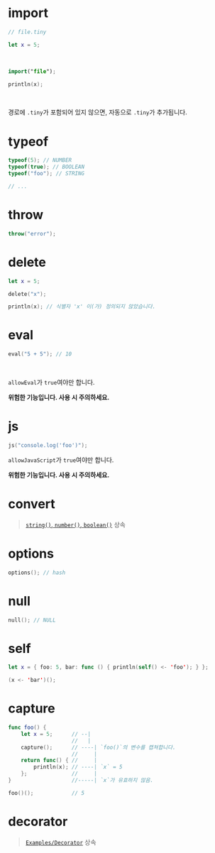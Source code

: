 # import

```swift
// file.tiny

let x = 5;
```

<br>

```swift
import("file");

println(x);
```

<br>

경로에 `.tiny`가 포함되어 있지 않으면, 자동으로 `.tiny`가 추가됩니다.

# typeof

```swift
typeof(5); // NUMBER
typeof(true); // BOOLEAN
typeof("foo"); // STRING

// ...
```

# throw

```swift
throw("error");
```

# delete

```swift
let x = 5;

delete("x");

println(x); // 식별자 'x' 이(가) 정의되지 않았습니다.
```

# eval

```swift
eval("5 + 5"); // 10
```

<br>

`allowEval`가 `true`여야만 합니다.

**위험한 기능입니다. 사용 시 주의하세요.**

# js

```swift
js("console.log('foo')");
```

`allowJavaScript`가 `true`여야만 합니다.

**위험한 기능입니다. 사용 시 주의하세요.**

# convert

> [`string()`, `number()`, `boolean()`](./standard_library/util.md#string-number-boolean) 상속

# options

```swift
options(); // hash
```

# null

```swift
null(); // NULL
```

# self

```swift
let x = { foo: 5, bar: func () { println(self() <- 'foo'); } };

(x <- 'bar')();
```

# capture

```swift
func foo() {
	let x = 5;      // --|
                    //   |
	capture();      // ----| `foo()`의 변수를 캡쳐합니다.
                    //     |
	return func() { //     |
		println(x); // ----| `x` = 5
	};              //     |
}                   //-----| `x`가 유효하지 않음.

foo()();            // 5
```

# decorator

> [`Examples/Decorator`](../../examples/decorators.tiny) 상속
